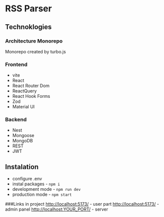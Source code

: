 # RSS Parser

## Technoklogies 
### Architecture Monorepo
Monorepo created by turbo.js

### Frontend
- vite
- React
- React Router Dom
- ReactQuery
- React Hook Forms
- Zod
- Material UI

### Backend
- Nest
- Mongoose
- MongoDB
- REST
- JWT

## Instalation
- configure .env
- instal packages -  `npm i`
- development mode - `npm run dev`
- production mode - `npm start`

###Links in project
[http://localhost:5173/](http://localhost:5173/) - user part
[http://localhost:5173/](http://localhost:5173/) - admin panel
[http://localhost:YOUR_PORT/](http://localhost:YOUR_PORT/) - server



